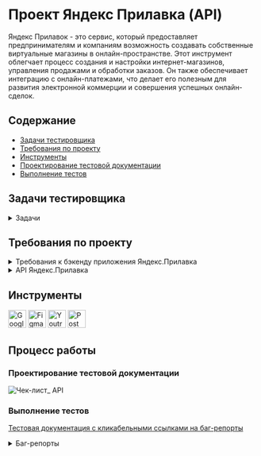 # <a name="up" />Проект Яндекс Прилавка (API)

Яндекс Прилавок - это сервис, который предоставляет предпринимателям и компаниям возможность создавать собственные виртуальные магазины в онлайн-пространстве. Этот инструмент облегчает процесс создания и настройки интернет-магазинов, управления продажами и обработки заказов. Он также обеспечивает интеграцию с онлайн-платежами, что делает его полезным для развития электронной коммерции и совершения успешных онлайн-сделок.

## Содержание
- [Задачи тестировщика](#задачи-тестировщика)
- [Требования по проекту](#требования-по-проекту)
- [Инструменты](#инструменты)
- [Проектирование тестовой документации](#проектирование-тестовой-документации)
- [Выполнение тестов](#выполнение-тестов)

## Задачи тестировщика

<details>
<summary> Задачи </summary> 

1. Проанализировать требования к новой функциональности бэкенда Яндекс.Прилавка  
2. Изучить документацию к API в Apidoc  
3. Спроектировать тесты в виде чек-листа, чтобы покрыть новую функциональность  
-Работа с наборами: возможность добавлять продукты в набор    
Ручка **POST /api/v1/kits/:id/products**;   
-Работа с курьерами: возможность проверить, есть ли доставка курьерской службой «Привезём быстро» и сколько она стоит  
Ручка **POST /fast-delivery/v3.1.1/calculate-delivery.xml**;   
-Работа с корзиной:  
возможность получить список продуктов, которые добавили в корзину    
Ручка **GET /api/v1/orders/:id**;  
возможность добавлять продукты в корзину  
Ручка **PUT /api/v1/orders/:id**;  
возможность удалять корзину  
Ручка **DELETE /api/v1/orders/:id**.  
4. Протестировать API через Postman и завести баг-репорты в YouTrack
   
***

</details>

## Требования по проекту

<details>
<summary> Требования к бэкенду приложения Яндекс.Прилавка </summary>

### Описание общей логики
#### Авторизация и данные для заказа
Пользователь может зарегистрироваться. Если пользователь не зарегистрировался, то форма заполнения: имя, e-mail, телефон, адрес, комментарий — появляется, когда пользователь уже сформировал корзину и хочет оформить заказ. Пользователь не может сделать заказ, если не ввёл обязательные поля. Если пользователь зарегистрировался, то ему не нужно вновь вводить данные, однако он может их изменить. Пользователь может оформить несколько заказов.
Для заказа нужно ввести:  
- имя;  
- телефон;  
- адрес;  
- e-mail (необязательно);  
- комментарий к заказу (необязательно).

![iScreen Shoter - Safari - 231105164522](https://github.com/SofiiaSleptsova/Yandex_Prilavka/assets/147629405/e6c1539a-3656-4934-bcb1-787f04cb7a25)

#### Главное меню заказа
На выбор даётся 3 карточки:  
- «Под ситуацию» (под кино и сериалы, на пикник, вкусы Парижа);  
- «Приготовь блюдо» (сырники, борщ, карбонара, штрудель);  
- «Создать свой набор» (пользователь сам называет и добавляет туда продукты).  
Переходишь в карточку — видишь варианты наборов.   
Переходишь в набор — видишь перечень возможных продуктов. Каждый продукт относится к определённой категории (например, «Напитки»). В перечне пользователь видит название продукта, его массу, цену. Когда клиент нажимает на продукт, ему даётся возможность выбрать количество продуктов. При этом появляется кнопка «Корзина», которая отображает сумму выбранных товаров и время доставки.
При нажатии на кнопку пользователь может посмотреть свою корзину.

#### Корзина
Отображает наименование продукта, его количество, цену для этого продукта с учётом количества, итог. Если доставка платная, то отображает сумму доставки и итоговую сумму заказа. Пользователь может удалить корзину, добавить новые продукты, убрать выбранные продукты.
Создание корзины:  
- При создании корзины должна быть возможность указать время доставки продуктов  
- При создании корзины проверять, что все службы доставки могут обработать заказ в указанное время  
- Если время доставки не указано - брать, как текущее время с сервера.  
При удалении и просмотре корзины время доставки не учитывается.  

#### Создание своего набора  
Пользователь может создать свой набор и выбрать продукты. Он обязательно даёт имя набору и выбирает продукты.   Пользователь может изменить название набора, удалить набор, удалить выбранные продукты, добавить новые. Если данные при создании или изменении набора введены неверно — выводится сообщение об ошибке.  
![iScreen Shoter - Safari - 231105164751](https://github.com/SofiiaSleptsova/Yandex_Prilavka/assets/147629405/071491a7-497d-4dd1-bbe8-0354f5542835)

#### Работа с курьерами  
Работа с курьерами предполагает два режима работы:  
1. При оформлении заказа: URL
`POST /api/v1/orders`  
Логика выбора курьерской службы при оформлении заказа пользователем: служба должна работать в указанное в заказе время и должна быть самой дешёвой.   
Пользователю отображается время доставки в зависимости от выбранной службы.  
В заказе доставка становится платной, если соблюдается хотя бы одно условие:   
- превышено максимальное количество товаров;  
- превышен максимальный вес;  
- сумма заказа меньше 150 рублей.  
Логика расчёта стоимости доставки заказа для пользователя:  
- Если вес или количество превысили максимальное значение, стоимость доставки для пользователя становится 99 рублей.  
- Если вес или количество в заказе не превышают максимального, берётся
`price`
этих продуктов, и если их сумма меньше 150 рублей, то стоимость доставки для пользователя также становится 99 рублей.  
Стоимость доставки прибавляется в итоговую сумму заказа.  
Если ни одно из обозначенных условий не соблюдается, то цена доставки курьерской службы не включается в итоговую сумму заказа.   

2. Узнать возможность доставки продуктов и цену для отдельной курьерской службы: у каждой курьерской службы свой URL.   
Цена доставки курьерской службой рассчитывается по количеству и весу указанных продуктов.  
Детальные требования к расчёту стоимости доставки курьерскими службами можно посмотреть [тут](https://code.s3.yandex.net/qa/files/delivery_requirements.pdf).

![iScreen Shoter - Safari - 231105165024](https://github.com/SofiiaSleptsova/Yandex_Prilavka/assets/147629405/0350b548-f19f-4c53-9c17-08ad8d9236a4)

#### Работа со складом
Имеется 4 складских отделения.   
У каждого склада своя ручка. 
У каждого свой ограниченный набор продуктов. Когда пользователь сделал заказ, ручка уточняет, какой склад сформирует заказ.  
Логика выбора склада: есть продукты на складе, должен работать во время заказа и самый дешёвый.   
Пользователь может заказать только те продукты и их количество, которые есть в полной мере хотя бы на одном складе (то есть ситуации, где он набрал корзину, а ему пишут «Не привезём» — нет).  

![iScreen Shoter - Safari - 231105165121](https://github.com/SofiiaSleptsova/Yandex_Prilavka/assets/147629405/2cc5b6a3-6afc-4717-abf3-16f23a1fea93)

#### Список URL реализованных в API
Подробнее о самих URL и параметрах смотри в документации к API

#### URL для авторизации
- `POST /api/v1/users - создать пользователя`

#### URL для наборов
- `POST /api/v1/kits - создать набор`
- `GET /api/v1/kits - получить список наборов`
- `DELETE /api/v1/kits - удалить набор`
- `PUT /api/v1/kits - переименовать набор, изменить список продуктов в наборе`
- `GET /api/v1/kits/search - получить список продуктов в наборе`

#### URL для продуктов
- `POST /api/v1/products/kits - получить список наборов по продуктам`
- `POST /api/v1/kits/{id}/products - добавить продукты в набор`
- `PUT /api/v1/products/:id - изменить цену продукта`
- `POST /api/v1/orders - посчитать сумму продуктов`
- `POST /api/v1/warehouse/check - проверить наличие продуктов на складах`

#### URL для складов
- `GET /api/v1/warehouses - получить список складов`
- `POST /api/v1/warehouses/amount - получить информацию о количестве продуктов на складах`
- `/api/wsdl - получить информацию о количестве продуктов на складах`
- `POST /api/v1/orders - получить информацию, какой склад возьмет заказ`

#### URL для курьерских служб
- `GET /api/v1/couriers - получить список курьерских служб`
- `POST /api/v1/couriers/check - узнать информацию доступна ли курьерская служба для доставки заказа`
- `POST /api/v1/orders - узнать информацию, какой курьер возьмет заказ`
- `POST /moscow-delivery/v1/calculate - возможность доставки и её стоимость курьерской «Доставка Москва»`
- `POST /on-a-broomstick/v1/delivery - возможность доставки и её стоимость курьерской службой «На метле уюта»`
- `POST /fast-delivery/v3.1.1/calculate-delivery.xml - возможность доставки и её стоимость` `курьерской службой «Привезём быстро»`
- `POST /train-noises/wsdl - возможность доставки и её стоимость курьерской службой «Чух-чух и уже у вас»`

#### URL для заказов
- `POST /api/v1/orders - посчитать итоговую сумму заказа (вместе с доставкой)`
- `POST /api/v1/orders - посчитать стоимость доставки с учётом различных курьерских служб`
- `GET /api/v1/orders - получить список заказов`

#### URL для корзины
- `GET /api/v1/orders/id - получить список продуктов в корзине`
- `POST /api/v1/orders - создать корзину`
- `PUT /api/v1/orders/:id - добавить продукты в корзину`
- `DELETE/api/v1/orders/:id - удалить корзину`

#### Описание содержимого базы данных

![iScreen Shoter - Safari - 231105165304](https://github.com/SofiiaSleptsova/Yandex_Prilavka/assets/147629405/4f6bae4e-5441-4085-a3b9-159cde3ba1ef)

![iScreen Shoter - Safari - 231105165323](https://github.com/SofiiaSleptsova/Yandex_Prilavka/assets/147629405/b4fc893b-7071-4f9e-8bb2-ab2560b849db)

![iScreen Shoter - Safari - 231105165343](https://github.com/SofiiaSleptsova/Yandex_Prilavka/assets/147629405/82537bfe-da23-4fe0-a9fe-af60e707bd0f)

![iScreen Shoter - Safari - 231105165400](https://github.com/SofiiaSleptsova/Yandex_Prilavka/assets/147629405/3d9abe46-712f-4248-9b2c-e8ed030cba1c)

![iScreen Shoter - Safari - 231105165417](https://github.com/SofiiaSleptsova/Yandex_Prilavka/assets/147629405/a0937e31-10f9-415c-88ac-455f2178aac2)

![iScreen Shoter - Safari - 231105165435](https://github.com/SofiiaSleptsova/Yandex_Prilavka/assets/147629405/8dc37c42-48c9-41fc-9f01-409b93e9ac7d)

![iScreen Shoter - Safari - 231105165450](https://github.com/SofiiaSleptsova/Yandex_Prilavka/assets/147629405/fd201b63-e4b1-46b6-be01-630cbbe360b7)

***

</details>

<details>
<summary> API Яндекс.Прилавка </summary>

### API Яндекс.Прилавок 3.1.1 

### Warehouses
**Warehouses - [SOAP] Проверить количество товаров на складах**
**POST**
`/api/wsdl`  
Параметр:  
| Название | Тип | Описание |
| ------------------- | ------------------- | ------------------- |
| ids       | number[]      | Массив идентификаторов продуктов (после id в таблице product_model).       |

[XML] Проверяем количество товаров
```
<?xml version="1.0" encoding="utf-8"?>
<soap:Envelope xmlns:soap="http://schemas.xmlsoap.org/soap/envelope/" xmlns:xsi="http://www.w3.org/2001/XMLSchema-instance"  xmlns:tns="WebServices.MainWsdl">
    <soap:Body>
        <Request xmlns="WebServices.MainWsdl">
            <ids>1</ids>
            <ids>4</ids>
            <ids>44</ids>
        </Request>
    </soap:Body>
</soap:Envelope>
```

Ответ: На каком складе, что есть и сколько
```
    HTTP/1.1 200 OK
<?xml version="1.0" encoding="utf-8"?>
<soap:Envelope xmlns:soap="http://schemas.xmlsoap.org/soap/envelope/"  xmlns:tns="WebServices.MainWsdl">
    <soap:Body>
        <Response>
            <name>Имеется всё</name>
            <products>
                <name>Sprite классический</name>
                <quantity>9</quantity>
            </products>
            <products>
                <name>Чипсы кукурузные классик Salto Nachos</name>
                <quantity>6</quantity>
            </products>
        </Response>
        <Response>
            <name>Чердак</name>
            <products>
                <name>Сок Jumex апельсин без сахара</name>
                <quantity>3</quantity>
            </products>
            <products>
                <name>Sprite классический</name>
                <quantity>12</quantity>
            </products>
        </Response>
        <Response>
            <name>Большой мир</name>
            <products>
                <name>Сок Jumex апельсин без сахара</name>
                <quantity>1</quantity>
            </products>
        </Response>
        <Response>
            <name>Шведский дом</name>
            <products>
                <name>Сок Jumex апельсин без сахара</name>
                <quantity>3</quantity>
            </products>
            <products>
                <name>Sprite классический</name>
                <quantity>12</quantity>
            </products>
        </Response>
    </soap:Body>
</soap:Envelope>
```

**Warehouses - Получить список складов**
**GET**
`/api/v1/warehouses`  

Ответ: Успешное получение складов
```
HTTP/1.1 200 OK
[
    {
           "name": "Имеется всё",
           "workingHours": {
               "start": 7,
               "end": 23
           }
       },
    {
           "name": "Шведский дом",
           "workingHours": {
               "start": 8,
               "end": 23
           }
       },
    {
           "name": "Чердак",
           "workingHours": {
               "start": 8,
               "end": 21
           }
       },
    {
           "name": "Большой мир",
           "workingHours": {
               "start": 5,
               "end": 20
           }
       }
    ]
```

**Warehouses - Проверить количество товаров на складах**  
Версия этого эндпоинта для SOAP называется - [SOAP] Проверить количество товаров на складах  
**POST**
`/api/v1/warehouses/amount`  

[JSON] Пример заголовков
```
{
    "Content-Type": "application/json"
}
```
[XML] Пример заголовков
```
{
    "Content-Type": "application/xml"
}
```

Параметр:  
| Название | Тип | Описание |
| ------------------- | ------------------- | ------------------- |
| ids       | number[]      | Массив идентификаторов продуктов (после id в таблице product_model).       |
| dataType      | string      | Формат входных данных. Может принимать значения: "json" - тело запроса ожидается в JSON-формате "xml" - тело запроса ожидается в XML-формате По умолчанию: json     |

[JSON] Проверяем количество товаров
```
{
    "ids": [
        1,
        4,
        44
    ]
}
```
[XML] Проверяем количество товаров
```
<root>
    <id>1</id>
    <id>4</id>
    <id>44</id>
</root>
```

Ответ: На каком складе, что есть и сколько
```
HTTP/1.1 200 OK
{
       "Имеется всё": {
           "Sprite классический": 9,
           "Чипсы кукурузные классик Salto Nachos": 6
       },
       "Чердак": {
           "Сок Jumex апельсин без сахара": 3,
           "Sprite классический": 12
       },
       "Большой мир": {
           "Сок Jumex апельсин без сахара": 1
       },
       "Шведский дом": {
           "Сок Jumex апельсин без сахара": 3,
           "Sprite классический": 12
       }
   }
```





























***

</details>

## Инструменты
<p align="left"> 
  <a href="https://docs.google.com/" target="_blank" rel="noreferrer"><img src="https://w7.pngwing.com/pngs/240/1015/png-transparent-g-suite-google-docs-google-angle-rectangle-logo.png" width="36" height="36" alt="Google Sheets" /></a>
  <a href="https://www.figma.com/" target="_blank" rel="noreferrer"><img src="https://raw.githubusercontent.com/danielcranney/readme-generator/main/public/icons/skills/figma-colored.svg" width="36" height="36" alt="Figma" /></a>
  <a href="https://www.jetbrains.com/youtrack/" target="_blank" rel="noreferrer"><img src="https://upload.wikimedia.org/wikipedia/commons/9/95/YouTrack_Icon.png" width="36" height="36" alt="Youtrack" /></a>
 <a href="https://www.postman.com/" target="_blank" rel="noreferrer"><img src="https://seeklogo.com/images/P/postman-logo-0087CA0D15-seeklogo.com.png" title="postman" width="36" height="36" alt="Postman" /></a>
</p> 


## Процесс работы
### Проектирование тестовой документации
![Чек-лист_ API](https://github.com/SofiiaSleptsova/Yandex_Prilavka/assets/147629405/09c1aadc-212d-4f6b-9164-6c0c1ead372f)

### Выполнение тестов

[Тестовая документация с кликабельными ссылками на баг-репорты](https://docs.google.com/spreadsheets/d/1y_dVZCaKWYKP17JVRHCYdO9HxVyHSlECJB6-uux_4oA/edit?usp=sharing)

<details>
<summary> Баг-репорты </summary>

<details>
<summary>ID: 683-86 </summary>

### При добавлении продукта в набор, введение id набора в дробном типе - продукт добавлен, код и статус 200 ОК (ручка POST /api/v1/kits/:id/products) [683-86](https://slepsovasonya.youtrack.cloud/issue/683-86/Pri-dobavlenii-produkta-v-nabor-vvedenie-id-nabora-v-drobnom-tipe-produkt-dobavlen-kod-i-status-200-OK-ruchka-POST-api-v1-kits)
 
**Окружение:**  
Адрес сервера:  
Тестовый стенд "Яндекс.Прилавка"  
Адрес стенда на момент тестирования: https://3d2f8dd4-7d09-4143-bbcd-f54e2d3a8ae2.serverhub.praktikum-services.ru  

**Шаги для воспроизведения:**    
Отправить **POST** на добавление продуктов в набор **/api/v1/kits/:id/products**  
В URL указать id набора в дробном типе  
**Path Variables=8.0**  
В теле указать:  
```
curl --location 'https://3d2f8dd4-7d09-4143-bbcd-f54e2d3a8ae2.serverhub.praktikum-services.ru/api/v1/kits/8.0/products' \
--header 'Content-Type: application/json' \
--data '{
    "productsList": [
        {
            "id": 7,
            "quantity": 3
        }
    ]
}'
```

**Ожидаемый результат:**  
В ответе код и стаутус 404 Not Found, в набор продукт не добавлен  
**Фактический результат:**     
В ответе код и статус 200 ОК, в набор продукт добавлен
```
{
    "id": 8,
    "name": "Мой набор",
    "productsList": [
        {
            "id": 7,
            "name": "Чипсы Lay's картофельные Лобстер рифленые",
            "price": 119,
            "weight": 150,
            "units": "г",
            "quantity": 3
        }
    ],
    "productsCount": 3
}
```

**Приоритет:**   
Критическая 

***
</details>

<details>
<summary>ID: 683-65 </summary>

###  При добавлении продукта в набор, введение id набора в вещественном типе - ошибка на стороне сервера 500 Internal Server Error (ручка POST /api/v1/kits/:id/products) [683-65](https://slepsovasonya.youtrack.cloud/issue/683-65)
 
**Окружение:**  
Адрес сервера:  
Тестовый стенд "Яндекс.Прилавка"  
Адрес стенда на момент тестирования: https://3d2f8dd4-7d09-4143-bbcd-f54e2d3a8ae2.serverhub.praktikum-services.ru  

**Шаги для воспроизведения:**    
Отправить **POST** на добавление продуктов в набор **/api/v1/kits/:id/products**  
В URL указать id набора в дробном типе  
**Path Variables=8.5**  
В теле указать:  
```
curl --location 'https://3d2f8dd4-7d09-4143-bbcd-f54e2d3a8ae2.serverhub.praktikum-services.ru/api/v1/kits/8.5/products' \
--header 'Content-Type: application/json' \
--data '{
    "productsList": [
        {
            "id": 7,
            "quantity": 3
        }
    ]
}'
```

**Ожидаемый результат:**  
В ответе код и стаутус 404 Not Found, в набор продукт не добавлен  
**Фактический результат:**     
В ответе ошибка на стороне сервера 500 Internal Server Error

**Приоритет:**   
Неотложная

***
</details>

<details>
<summary>ID: 683-102 </summary>

###  При добавлении продукта в набор, изменение типа данных productlist на словарь - ошибка на стороне сервера 500 Internal Server Error (ручка POST /api/v1/kits/:id/products) [683-102](https://slepsovasonya.youtrack.cloud/issue/683-102)
 
**Окружение:**  
Адрес сервера:  
Тестовый стенд "Яндекс.Прилавка"  
Адрес стенда на момент тестирования: https://3d2f8dd4-7d09-4143-bbcd-f54e2d3a8ae2.serverhub.praktikum-services.ru  

**Шаги для воспроизведения:**    
Отправить **POST** на добавление продуктов в набор **/api/v1/kits/:id/products**  
В URL указать существующий id набора  
В теле поменять тип данных на словарь "productlist":  
```
curl --location 'https://3d2f8dd4-7d09-4143-bbcd-f54e2d3a8ae2.serverhub.praktikum-services.ru/api/v1/kits/8/products' \
--header 'Content-Type: application/json' \
--data '{
    "productsList": [
        {
            "id": 7,
            "quantity": 3
        }
    ]
}'
```

**Ожидаемый результат:**  
В ответе код и стаутус 404 Not Found, в набор продукт не добавлен  
**Фактический результат:**     
В ответе ошибка на стороне сервера 500 Internal Server Error

**Приоритет:**   
Неотложная

***
</details>

<details>
<summary>ID: 683-103 </summary>

###  При добавлении продукта в набор, если убрать значение и ключ productlist - ошибка на стороне сервера 500 Internal Server Error (ручка POST /api/v1/kits/:id/products) [683-103](https://slepsovasonya.youtrack.cloud/issue/683-103)
 
**Окружение:**  
Адрес сервера:  
Тестовый стенд "Яндекс.Прилавка"  
Адрес стенда на момент тестирования: https://3d2f8dd4-7d09-4143-bbcd-f54e2d3a8ae2.serverhub.praktikum-services.ru  

**Шаги для воспроизведения:**    
Отправить **POST** на добавление продуктов в набор **/api/v1/kits/:id/products**  
В URL указать существующий id набора  
В теле убрать значение и ключ "productlist":    
```
curl --location 'https://3d2f8dd4-7d09-4143-bbcd-f54e2d3a8ae2.serverhub.praktikum-services.ru/api/v1/kits/8/products' \
--header 'Content-Type: application/json' \
--data '{}'
```

**Ожидаемый результат:**  
В ответе код и статус 400 Bad request, в набор продукт не добавлен
**Фактический результат:**     
В ответе ошибка на стороне сервера 500 Internal Server Error

**Приоритет:**   
Неотложная

***
</details>

<details>
<summary>ID: 683-104 </summary>

###  При добавлении продукта в набор, если productlist пустой - ошибка на стороне сервера 500 Internal Server Error (ручка POST /api/v1/kits/:id/products) [683-104](https://slepsovasonya.youtrack.cloud/issue/683-104)
 
**Окружение:**  
Адрес сервера:  
Тестовый стенд "Яндекс.Прилавка"  
Адрес стенда на момент тестирования: https://3d2f8dd4-7d09-4143-bbcd-f54e2d3a8ae2.serverhub.praktikum-services.ru  

**Шаги для воспроизведения:**    
Отправить **POST** на добавление продуктов в набор **/api/v1/kits/:id/products**  
В URL указать существующий id набора  
В теле оставить пустым "productlist":     
```
curl --location 'https://3d2f8dd4-7d09-4143-bbcd-f54e2d3a8ae2.serverhub.praktikum-services.ru/api/v1/kits/8/products' \
--header 'Content-Type: application/json' \
--data '{
    "productsList": []
}'
```

**Ожидаемый результат:**  
В ответе код и статус 400 Bad request, в набор продукт не добавлен
**Фактический результат:**     
В ответе ошибка на стороне сервера 500 Internal Server Error

**Приоритет:**   
Неотложная

***
</details>

<details>
<summary>ID: 683-106 </summary>

###  При добавлении продукта в набор, если productlist пустой (null) - ошибка на стороне сервера 500 Internal Server Error (ручка POST /api/v1/kits/:id/products) [683-106](https://slepsovasonya.youtrack.cloud/issue/683-106/Pri-dobavlenii-produkta-v-nabor-esli-productlist-pustoj-null-oshibka-na-storone-servera-500-Internal-Server-Error-ruchka-POST)
 
**Окружение:**  
Адрес сервера:  
Тестовый стенд "Яндекс.Прилавка"  
Адрес стенда на момент тестирования: https://3d2f8dd4-7d09-4143-bbcd-f54e2d3a8ae2.serverhub.praktikum-services.ru  

**Шаги для воспроизведения:**    
Отправить **POST** на добавление продуктов в набор **/api/v1/kits/:id/products**  
В URL указать существующий id набора  
В теле оставить пустым "productlist": null:      
```
curl --location 'https://3d2f8dd4-7d09-4143-bbcd-f54e2d3a8ae2.serverhub.praktikum-services.ru/api/v1/kits/8/products' \
--header 'Content-Type: application/json' \
--data '{
    "productsList": null
}'
```

**Ожидаемый результат:**  
В ответе код и статус 400 Bad request, в набор продукт не добавлен
**Фактический результат:**     
В ответе ошибка на стороне сервера 500 Internal Server Error

**Приоритет:**   
Неотложная

***
</details>

<details>
<summary>ID: 683-10 </summary>

###  При добавлении в набор продукта, с НЕсуществующим id продукта - продукт добавляется без id, код и статус 200 ОК (ручка POST /api/v1/kits/:id/products) [683-10](https://slepsovasonya.youtrack.cloud/issue/683-10/Pri-dobavlenii-v-nabor-produkta-s-NEsushestvuyushim-id-produkta-produkt-dobavlyaetsya-bez-id-kod-i-status-200-OK-ruchka-POST-api)
 
**Окружение:**  
Адрес сервера:  
Тестовый стенд "Яндекс.Прилавка"  
Адрес стенда на момент тестирования: https://3d2f8dd4-7d09-4143-bbcd-f54e2d3a8ae2.serverhub.praktikum-services.ru  

**Шаги для воспроизведения:**    
Отправить **POST** на добавление продуктов в набор **/api/v1/kits/:id/products**  
В URL указать существующий id набора  
В теле указать id НЕсуществующего продукта:       
```
curl --location 'https://3d2f8dd4-7d09-4143-bbcd-f54e2d3a8ae2.serverhub.praktikum-services.ru/api/v1/kits/8/products' \
--header 'Content-Type: application/json' \
--data '{
    "productsList": [
        {
            "id": 170,
            "quantity": 3
        }
    ]
}'
```

**Ожидаемый результат:**  
В ответе код и статус 400 Bad request, в набор продукт не добавлен
**Фактический результат:**     
В ответе код и статус 200 ОК, несуществующий продукт добавлен в набор без id, только с количеством  
```
{
    "id": 8,
    "name": "Мой набор",
    "productsList": [
        {
            "quantity": 3
        }
    ],
    "productsCount": 3
}
```

**Приоритет:**   
Неотложная

***
</details>

<details>
<summary>ID: 683-57 </summary>

###  При добавлении в набор продукта, введение id продукта как строки - продукт добавляется без id, код и статус 200 ОК (ручка POST /api/v1/kits/:id/products) [683-57](https://slepsovasonya.youtrack.cloud/issue/683-57/Pri-dobavlenii-v-nabor-produkta-vvedenie-id-produkta-kak-stroki-produkt-dobavlyaetsya-bez-id-kod-i-status-200-OK-ruchka-POST-api)
 
**Окружение:**  
Адрес сервера:  
Тестовый стенд "Яндекс.Прилавка"  
Адрес стенда на момент тестирования: https://3d2f8dd4-7d09-4143-bbcd-f54e2d3a8ae2.serverhub.praktikum-services.ru  

**Шаги для воспроизведения:**    
Отправить **POST** на добавление продуктов в набор **/api/v1/kits/:id/products**  
В URL указать существующий id набора  
В теле указать id продукта как строку:       
```
curl --location 'https://3d2f8dd4-7d09-4143-bbcd-f54e2d3a8ae2.serverhub.praktikum-services.ru/api/v1/kits/8/products' \
--header 'Content-Type: application/json' \
--data '{
    "productsList": [
        {
            "id": "7",
            "quantity": 3
        }
    ]
}'
```

**Ожидаемый результат:**  
В ответе код и статус 400 Bad request, в набор продукт не добавлен
**Фактический результат:**     
В ответе код и статус 200 ОК, несуществующий продукт добавлен в набор без id, только с количеством  
```
{
    "id": 8,
    "name": "Мой набор",
    "productsList": [
        {
            "quantity": 3
        }
    ],
    "productsCount": 3
}
```

**Приоритет:**   
Критическая

***
</details>

<details>
<summary>ID: 683-87 </summary>

###  При добавлении в набор продукта, введение id продукта в дробном типе - продукт добавлен в набор, код и статус 200 ОК (ручка POST /api/v1/kits/:id/products) [683-87](https://slepsovasonya.youtrack.cloud/issue/683-87)
 
**Окружение:**  
Адрес сервера:  
Тестовый стенд "Яндекс.Прилавка"  
Адрес стенда на момент тестирования: https://3d2f8dd4-7d09-4143-bbcd-f54e2d3a8ae2.serverhub.praktikum-services.ru  

**Шаги для воспроизведения:**    
Отправить **POST** на добавление продуктов в набор **/api/v1/kits/:id/products**  
В URL указать существующий id набора  
В теле указать id продукта в дробном типе:        
```
curl --location 'https://3d2f8dd4-7d09-4143-bbcd-f54e2d3a8ae2.serverhub.praktikum-services.ru/api/v1/kits/8/products' \
--header 'Content-Type: application/json' \
--data '{
    "productsList": [
        {
            "id": 7.0,
            "quantity": 3
        }
    ]
}'
```

**Ожидаемый результат:**  
В ответе код и статус 400 Bad request, в набор продукт не добавлен
**Фактический результат:**     
В ответе код и статус 200 ОК, несуществующий продукт добавлен в набор без id, только с количеством  
```
{
    "id": 8,
    "name": "Мой набор",
    "productsList": [
        {
            "id": 7,
            "name": "Чипсы Lay's картофельные Лобстер рифленые",
            "price": 119,
            "weight": 150,
            "units": "г",
            "quantity": 3
        }
    ],
    "productsCount": 3
}
```

**Приоритет:**   
Серьезная

***
</details>

<details>
<summary>ID: 683-56 </summary>

###  При добавлении в набор продукта, введение id продукта в вещественном типе - ошибка на стороне сервера 500 Internal Server Error (ручка POST /api/v1/kits/:id/products) [683-56](https://slepsovasonya.youtrack.cloud/issue/683-56/Pri-dobavlenii-v-nabor-produkta-vvedenie-id-produkta-v-veshestvennom-tipe-oshibka-na-storone-servera-500-Internal-Server-Error)
 
**Окружение:**  
Адрес сервера:  
Тестовый стенд "Яндекс.Прилавка"  
Адрес стенда на момент тестирования: https://3d2f8dd4-7d09-4143-bbcd-f54e2d3a8ae2.serverhub.praktikum-services.ru  

**Шаги для воспроизведения:**    
Отправить **POST** на добавление продуктов в набор **/api/v1/kits/:id/products**  
В URL указать существующий id набора  
В теле указать id продукта в вещественном типе:          
```
curl --location 'https://3d2f8dd4-7d09-4143-bbcd-f54e2d3a8ae2.serverhub.praktikum-services.ru/api/v1/kits/8/products' \
--header 'Content-Type: application/json' \
--data '{
    "productsList": [
        {
            "id": 7.5,
            "quantity": 3
        }
    ]
}'
```

**Ожидаемый результат:**  
В ответе код и статус 400 Bad request, в набор продукт не добавлен
**Фактический результат:**     
В ответе ошибка на стороне сервера 500 Internal Server Error

**Приоритет:**   
Серьезная

***
</details>

<details>
<summary>ID: 683-58 </summary>

###  При добавлении в набор продукта, введение id продукта в отрицательном типе - продукт добавляется без id, код и статус 200 ОК (ручка POST /api/v1/kits/:id/products) [683-58](https://slepsovasonya.youtrack.cloud/issue/683-58/Pri-dobavlenii-v-nabor-produkta-vvedenie-id-produkta-v-otricatelnom-tipe-produkt-dobavlyaetsya-bez-id-kod-i-status-200-OK-ruchka)
 
**Окружение:**  
Адрес сервера:  
Тестовый стенд "Яндекс.Прилавка"  
Адрес стенда на момент тестирования: https://3d2f8dd4-7d09-4143-bbcd-f54e2d3a8ae2.serverhub.praktikum-services.ru  

**Шаги для воспроизведения:**    
Отправить **POST** на добавление продуктов в набор **/api/v1/kits/:id/products**  
В URL указать существующий id набора  
В теле указать id продукта в отрицательном типе:           
```
curl --location 'https://3d2f8dd4-7d09-4143-bbcd-f54e2d3a8ae2.serverhub.praktikum-services.ru/api/v1/kits/8/products' \
--header 'Content-Type: application/json' \
--data '{
    "productsList": [
        {
            "id": -7,
            "quantity": 3
        }
    ]
}'
```

**Ожидаемый результат:**  
В ответе код и статус 400 Bad request, в набор продукт не добавлен
**Фактический результат:**     
В ответе код и статус 200 ОК, продукт добавлен в набор без id, только с количеством
```
{
    "id": 8,
    "name": "Мой набор",
    "productsList": [
        {
            "quantity": 3
        }
    ],
    "productsCount": 3
}
```

**Приоритет:**   
Критическая

***
</details>

<details>
<summary>ID: 683-12 </summary>

###  При добавлении в набор продукта, введение id продукта в не числовом типе - ошибка на стороне сервера 500 Internal Server Error (ручка POST /api/v1/kits/:id/products) [683-12](https://slepsovasonya.youtrack.cloud/issue/683-12/Pri-dobavlenii-v-nabor-produkta-vvedenie-id-produkta-v-ne-chislovom-tipe-oshibka-na-storone-servera-500-Internal-Server-Error)
 
**Окружение:**  
Адрес сервера:  
Тестовый стенд "Яндекс.Прилавка"  
Адрес стенда на момент тестирования: https://3d2f8dd4-7d09-4143-bbcd-f54e2d3a8ae2.serverhub.praktikum-services.ru  

**Шаги для воспроизведения:**    
Отправить **POST** на добавление продуктов в набор **/api/v1/kits/:id/products**  
В URL указать существующий id набора  
В теле указать id продукта в не числовом типе:            
```
curl --location 'https://3d2f8dd4-7d09-4143-bbcd-f54e2d3a8ae2.serverhub.praktikum-services.ru/api/v1/kits/8/products' \
--header 'Content-Type: application/json' \
--data '{
    "productsList": [
        {
            "id": "%",
            "quantity": 3
        }
    ]
}'
```

**Ожидаемый результат:**  
В ответе код и статус 400 Bad request, в набор продукт не добавлен
**Фактический результат:**     
В ответе ошибка на стороне сервера 500 Internal Server Error  

**Приоритет:**   
Неотложная

***
</details>

<details>
<summary>ID: 683-55 </summary>

###  При добавлении в набор продукта, отсутствие ключа и значения id продукта - продукт добавляется без id, код и статус 200 ОК (ручка POST /api/v1/kits/:id/products) [683-55](https://slepsovasonya.youtrack.cloud/issue/683-55/Pri-dobavlenii-v-nabor-produkta-otsutstvie-klyucha-i-znacheniya-id-produkta-produkt-dobavlyaetsya-bez-id-kod-i-status-200-OK)
 
**Окружение:**  
Адрес сервера:  
Тестовый стенд "Яндекс.Прилавка"  
Адрес стенда на момент тестирования: https://3d2f8dd4-7d09-4143-bbcd-f54e2d3a8ae2.serverhub.praktikum-services.ru  

**Шаги для воспроизведения:**    
Отправить **POST** на добавление продуктов в набор **/api/v1/kits/:id/products**  
В URL указать существующий id набора  
В теле не указать ключ и значение id продукта:             
```
curl --location 'https://3d2f8dd4-7d09-4143-bbcd-f54e2d3a8ae2.serverhub.praktikum-services.ru/api/v1/kits/8/products' \
--header 'Content-Type: application/json' \
--data '{
    "productsList": [
        {
            "quantity": 3
        }
    ]
}'
```

**Ожидаемый результат:**  
В ответе код и статус 400 Bad request, в набор продукт не добавлен
**Фактический результат:**     
В ответе код и статус 200 ОК, продукт добавлен в набор без id, только с количеством
```
{
    "id": 8,
    "name": "Мой набор",
    "productsList": [
        {
            "quantity": 3
        }
    ],
    "productsCount": 3
}
```

**Приоритет:**   
Критическая

***
</details>

<details>
<summary>ID: 683-14 </summary>

### При добавлении в набор продукта, пустой id продукта - ошибка на стороне сервера 500 Internal Server Error (ручка POST /api/v1/kits/:id/products) [683-14](https://slepsovasonya.youtrack.cloud/issue/683-14/Pri-dobavlenii-v-nabor-produkta-pustoj-id-produkta-oshibka-na-storone-servera-500-Internal-Server-Error-ruchka-POST-api-v1-kits)
 
**Окружение:**  
Адрес сервера:  
Тестовый стенд "Яндекс.Прилавка"  
Адрес стенда на момент тестирования: https://3d2f8dd4-7d09-4143-bbcd-f54e2d3a8ae2.serverhub.praktikum-services.ru  

**Шаги для воспроизведения:**    
Отправить **POST** на добавление продуктов в набор **/api/v1/kits/:id/products**  
В URL указать существующий id набора  
В теле не указывать id продукта:              
```
curl --location 'https://3d2f8dd4-7d09-4143-bbcd-f54e2d3a8ae2.serverhub.praktikum-services.ru/api/v1/kits/8/products' \
--header 'Content-Type: application/json' \
--data '{
    "productsList": [
        {
            "id": "",
            "quantity": 3
        }
    ]
}'
```

**Ожидаемый результат:**  
В ответе код и статус 400 Bad request, в набор продукт не добавлен
**Фактический результат:**     
В ответе ошибка на стороне сервера 500 Internal Server Error

**Приоритет:**   
Критическая

***
</details>

<details>
<summary>ID: 683-59 </summary>

### При добавлении в набор продукта, введение id=null продукта - продукт добавляется без id, код и статус 200 ОК (ручка POST /api/v1/kits/:id/products) [683-59](https://slepsovasonya.youtrack.cloud/issue/683-59/Pri-dobavlenii-v-nabor-produkta-vvedenie-idnull-produkta-produkt-dobavlyaetsya-bez-id-kod-i-status-200-OK-ruchka-POST-api-v1)
 
**Окружение:**  
Адрес сервера:  
Тестовый стенд "Яндекс.Прилавка"  
Адрес стенда на момент тестирования: https://3d2f8dd4-7d09-4143-bbcd-f54e2d3a8ae2.serverhub.praktikum-services.ru  

**Шаги для воспроизведения:**    
Отправить **POST** на добавление продуктов в набор **/api/v1/kits/:id/products**  
В URL указать существующий id набора  
В теле указать id продукта null:                
```
curl --location 'https://3d2f8dd4-7d09-4143-bbcd-f54e2d3a8ae2.serverhub.praktikum-services.ru/api/v1/kits/8/products' \
--header 'Content-Type: application/json' \
--data '{
    "productsList": [
        {
            "id": null,
            "quantity": 3
        }
    ]
}'
```

**Ожидаемый результат:**  
В ответе код и статус 400 Bad request, в набор продукт не добавлен
**Фактический результат:**     
В ответе код и статус 200 ОК, продукт добавлен в набор без id, только с количеством
```
{
    "id": 8,
    "name": "Мой набор",
    "productsList": [
        {
            "quantity": 3
        }
    ],
    "productsCount": 3
}
```

**Приоритет:**   
Критическая

***
</details>

<details>
<summary>ID: 683-59 </summary>

### При добавлении в набор продукта, введение id=null продукта - продукт добавляется без id, код и статус 200 ОК (ручка POST /api/v1/kits/:id/products) [683-59](https://slepsovasonya.youtrack.cloud/issue/683-59/Pri-dobavlenii-v-nabor-produkta-vvedenie-idnull-produkta-produkt-dobavlyaetsya-bez-id-kod-i-status-200-OK-ruchka-POST-api-v1)
 
**Окружение:**  
Адрес сервера:  
Тестовый стенд "Яндекс.Прилавка"  
Адрес стенда на момент тестирования: https://3d2f8dd4-7d09-4143-bbcd-f54e2d3a8ae2.serverhub.praktikum-services.ru  

**Шаги для воспроизведения:**    
Отправить **POST** на добавление продуктов в набор **/api/v1/kits/:id/products**  
В URL указать существующий id набора  
В теле указать quantity=0:                 
```
curl --location 'https://3d2f8dd4-7d09-4143-bbcd-f54e2d3a8ae2.serverhub.praktikum-services.ru/api/v1/kits/8/products' \
--header 'Content-Type: application/json' \
--data '{
    "productsList": [
        {
            "id": 7,
            "quantity": 0
        }
    ]
}'
```

**Ожидаемый результат:**  
В ответе код и статус 400 Bad request, в набор продукт не добавлен
**Фактический результат:**     
В ответе код 200 ОК, продукт добавлен в набор в количестве 0 штук  
```
{
    "id": 8,
    "name": "Мой набор",
    "productsList": [
        {
            "id": 7,
            "name": "Чипсы Lay's картофельные Лобстер рифленые",
            "price": 119,
            "weight": 150,
            "units": "г",
            "quantity": 0
        }
    ],
    "productsCount": 0
}
```

**Приоритет:**   
Критическая

***
</details>

</details>
